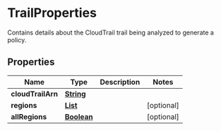 

# TrailProperties

Contains details about the CloudTrail trail being analyzed to generate a policy.

## Properties

| Name | Type | Description | Notes |
|------------ | ------------- | ------------- | -------------|
|**cloudTrailArn** | [**String**](String.md) |  |  |
|**regions** | [**List**](List.md) |  |  [optional] |
|**allRegions** | [**Boolean**](Boolean.md) |  |  [optional] |



